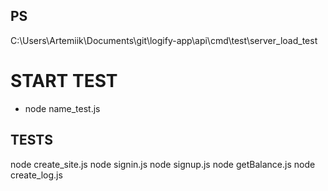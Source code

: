 ## PS

C:\Users\Artemiik\Documents\git\logify-app\api\cmd\test\server_load_test

# START TEST

- node name_test.js

## TESTS

node create_site.js
node signin.js
node signup.js
node getBalance.js
node create_log.js
